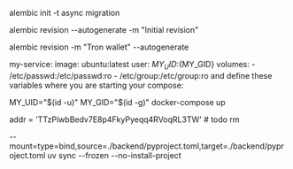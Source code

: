 
alembic init -t async migration

alembic revision --autogenerate -m "Initial revision"

alembic revision -m "Tron wallet" --autogenerate

 my-service:
    image: ubuntu:latest
    user: ${MY_UID}:${MY_GID}
    volumes:
      - /etc/passwd:/etc/passwd:ro
      - /etc/group:/etc/group:ro
and define these variables where you are starting your compose:

MY_UID="$(id -u)" MY_GID="$(id -g)" docker-compose up

addr = 'TTzPiwbBedv7E8p4FkyPyeqq4RVoqRL3TW'  # todo rm

--mount=type=bind,source=./backend/pyproject.toml,target=./backend/pyproject.toml uv sync --frozen --no-install-project